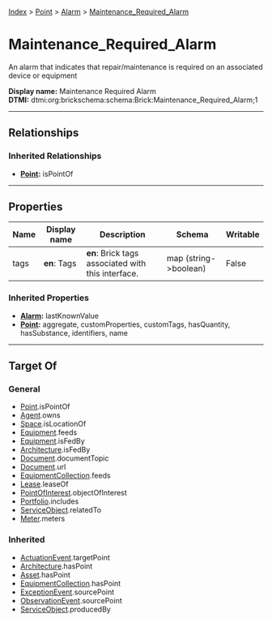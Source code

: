 [Index](../../index.md) > [Point](../Point.md) > [Alarm](Alarm.md) > [Maintenance_Required_Alarm](#)
# Maintenance_Required_Alarm

An alarm that indicates that repair/maintenance is required on an associated device or equipment


**Display name:** Maintenance Required Alarm<br />
**DTMI:** dtmi:org:brickschema:schema:Brick:Maintenance_Required_Alarm;1

---

## Relationships

### Inherited Relationships
* **[Point](../Point.md):** isPointOf

---

## Properties

|Name|Display name|Description|Schema|Writable|
|-|-|-|-|-|
|tags|**en**: Tags|**en**: Brick tags associated with this interface.|map (string->boolean)|False|
### Inherited Properties
* **[Alarm](Alarm.md):** lastKnownValue
* **[Point](../Point.md):** aggregate, customProperties, customTags, hasQuantity, hasSubstance, identifiers, name

---

## Target Of
### General
* [Point](../Point.md).isPointOf
* [Agent](../../Agent/Agent.md).owns
* [Space](../../Space/Space.md).isLocationOf
* [Equipment](../../Asset/Equipment/Equipment.md).feeds
* [Equipment](../../Asset/Equipment/Equipment.md).isFedBy
* [Architecture](../../Space/Architecture/Architecture.md).isFedBy
* [Document](../../Information/Document/Document.md).documentTopic
* [Document](../../Information/Document/Document.md).url
* [EquipmentCollection](../../Collection/Equipment-.md).feeds
* [Lease](../../Event/Lease.md).leaseOf
* [PointOfInterest](../../Information/PointOfInterest.md).objectOfInterest
* [Portfolio](../../Collection/Portfolio.md).includes
* [ServiceObject](../../Information/ServiceObject/ServiceObject.md).relatedTo
* [Meter](../../Asset/Equipment/Meter/Meter.md).meters
### Inherited
* [ActuationEvent](../../Event/Point-/ActuationEvent.md).targetPoint
* [Architecture](../../Space/Architecture/Architecture.md).hasPoint
* [Asset](../../Asset/Asset.md).hasPoint
* [EquipmentCollection](../../Collection/Equipment-.md).hasPoint
* [ExceptionEvent](../../Event/Point-/ExceptionEvent.md).sourcePoint
* [ObservationEvent](../../Event/Point-/ObservationEvent.md).sourcePoint
* [ServiceObject](../../Information/ServiceObject/ServiceObject.md).producedBy
